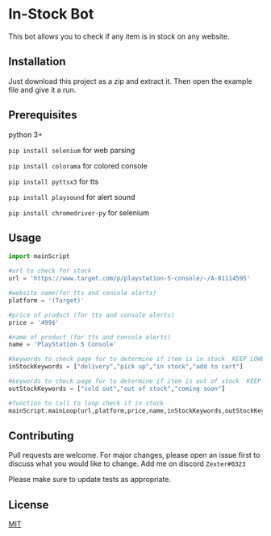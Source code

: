 # In-Stock Bot

This bot allows you to check if any item is in stock on any website.

## Installation

Just download this project as a zip and extract it. Then open the example file and give it a run.

## Prerequisites
python 3+

`pip install selenium` for web parsing

`pip install colorama` for colored console

`pip install pyttsx3` for tts

`pip install playsound` for alert sound

`pip install chromedriver-py` for selenium


## Usage

```python
import mainScript

#url to check for stock
url = 'https://www.target.com/p/playstation-5-console/-/A-81114595'

#website name(for tts and console alerts)
platform = '(Target)'

#price of product (for tts and console alerts)
price = '499$'

#name of product (for tts and console alerts)
name = 'PlayStation 5 Console'

#keywords to check page for to determine if item is in stock  KEEP LOWERCASE
inStockKeywords = ["delivery","pick up","in stock","add to cart"]

#keywords to check page for to determine if item is out of stock  KEEP LOWERCASE
outStockKeywords = ["sold out","out of stock","coming soon"]

#function to call to loop check if in stock
mainScript.mainLoop(url,platform,price,name,inStockKeywords,outStockKeywords)
```

## Contributing
Pull requests are welcome. For major changes, please open an issue first to discuss what you would like to change. Add me on discord `Zexter#0323`

Please make sure to update tests as appropriate.

## License
[MIT](https://choosealicense.com/licenses/mit/)
